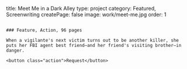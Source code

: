 title: Meet Me in a Dark Alley
type: project
category: Featured, Screenwriting
createPage: false
image: work/meet-me.jpg
order: 1

~~~

### Feature, Action, 96 pages

When a vigilante's next victim turns out to be another killer, she puts her FBI agent best friend—and her friend's visiting brother—in danger.

<button class="action">Request</button>